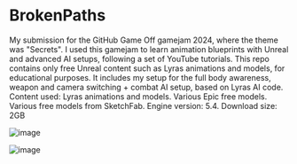 # BrokenPaths

My submission for the GitHub Game Off gamejam 2024, where the theme was "Secrets". I used this gamejam to learn animation blueprints with Unreal and advanced AI setups, following a set of YouTube tutorials. This repo contains only free Unreal content such as Lyras animations and models, for educational purposes. It includes my setup for the full body awareness, weapon and camera switching + combat AI setup, based on Lyras AI code. Content used: Lyras animations and models. Various Epic free models. Various free models from SketchFab. Engine version: 5.4. Download size: 2GB


![image](https://github.com/user-attachments/assets/41d79667-dcbd-4101-90f5-a2078699ae49)


![image](https://github.com/user-attachments/assets/754edbca-293d-4cc5-89f5-171f9e1f2b57)
